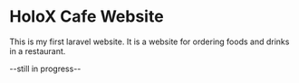 # HoloX Cafe Website

This is my first laravel website.
It is a website for ordering foods and drinks in a restaurant.

--still in progress--